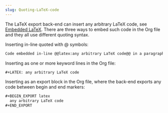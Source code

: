```yaml
---
slug: Quoting-LaTeX-code
---
```


The LaTeX export back-end can insert any arbitrary LaTeX code, see [Embedded LaTeX](Embedded-LaTeX). There are three ways to embed such code in the Org file and they all use different quoting syntax.

Inserting in-line quoted with @ symbols:

```lisp
Code embedded in-line @@latex:any arbitrary LaTeX code@@ in a paragraph.
```

Inserting as one or more keyword lines in the Org file:

```lisp
#+LATEX: any arbitrary LaTeX code
```

Inserting as an export block in the Org file, where the back-end exports any code between begin and end markers:

```lisp
#+BEGIN_EXPORT latex
  any arbitrary LaTeX code
#+END_EXPORT
```

